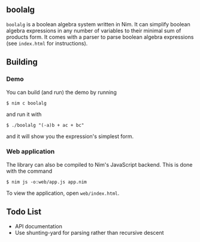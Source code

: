 ## boolalg

`boolalg` is a boolean algebra system written in Nim. It can simplify boolean
algebra expressions in any number of variables to their minimal sum of
products form. It comes with a parser to parse boolean algebra expressions (see
`index.html` for instructions).

## Building

### Demo

You can build (and run) the demo by running

```
$ nim c boolalg
```

and run it with

```
$ ./boolalg "(-a)b + ac + bc"
```

and it will show you the expression's simplest form.

### Web application

The library can also be compiled to Nim's JavaScript backend. This is done with
the command

```
$ nim js -o:web/app.js app.nim
```

To view the application, open `web/index.html`.

## Todo List

 * API documentation
 * Use shunting-yard for parsing rather than recursive descent
